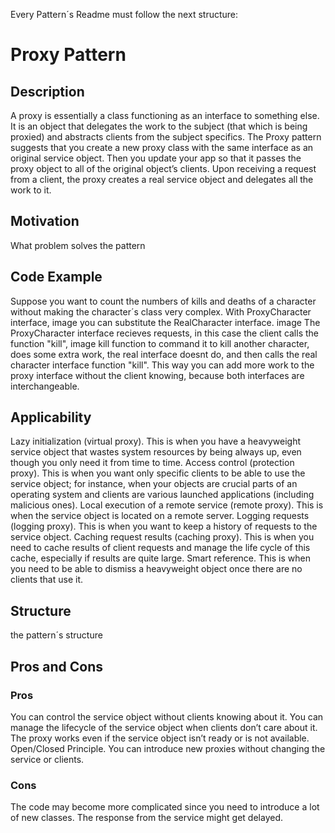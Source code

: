 Every Pattern´s Readme must follow the next structure:

# Proxy Pattern

## Description
A proxy is essentially a class functioning as an interface to something else. It is an object that delegates the work to the subject (that which is being proxied) and abstracts clients from the subject specifics. 
The Proxy pattern suggests that you create a new proxy class with the same interface as an original service object. Then you update your app so that it passes the proxy object to all of the original object’s clients. Upon receiving a request from a client, the proxy creates a real service object and delegates all the work to it.
## Motivation
What problem solves the pattern
## Code Example

Suppose you want to count the numbers of kills and deaths of a character without making the character´s class very complex.
With ProxyCharacter interface,
image 
you can substitute the RealCharacter interface.
image
The ProxyCharacter interface recieves requests, in this case the client calls the function "kill",
image kill function
to command it to kill another character, does some extra work, the real interface doesnt do, and then calls the real character interface function "kill". This way you can add more work to the proxy interface without the client knowing, because both interfaces are interchangeable.

## Applicability
Lazy initialization (virtual proxy). This is when you have a heavyweight service object that wastes system resources by being always up, even though you only need it from time to time.
Access control (protection proxy). This is when you want only specific clients to be able to use the service object; for instance, when your objects are crucial parts of an operating system and clients are various launched applications (including malicious ones).
Local execution of a remote service (remote proxy). This is when the service object is located on a remote server.
 Logging requests (logging proxy). This is when you want to keep a history of requests to the service object.
  Caching request results (caching proxy). This is when you need to cache results of client requests and manage the life cycle of this cache, especially if results are quite large.
   Smart reference. This is when you need to be able to dismiss a heavyweight object once there are no clients that use it.
## Structure
the pattern´s structure 
## Pros and Cons

### Pros
 You can control the service object without clients knowing about it.
 You can manage the lifecycle of the service object when clients don’t care about it.
 The proxy works even if the service object isn’t ready or is not available.
 Open/Closed Principle. You can introduce new proxies without changing the service or clients.
### Cons
 The code may become more complicated since you need to introduce a lot of new classes.
 The response from the service might get delayed.